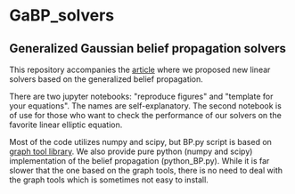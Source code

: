 # GaBP_solvers
## Generalized Gaussian belief propagation solvers

This repository accompanies the [article](https://arxiv.org/abs/1904.04093) where we proposed new linear solvers based on the generalized belief propagation.

There are two jupyter notebooks: "reproduce figures" and "template for your equations". The names are self-explanatory. The second notebook is of use for those who want to check the performance of our solvers on the favorite linear elliptic equation.

Most of the code utilizes numpy and scipy, but BP.py script is based on [graph tool library](https://graph-tool.skewed.de). We also provide pure python (numpy and scipy) implementation of the belief propagation (python_BP.py). While it is far slower that the one based on the graph tools, there is no need to deal with the graph tools which is sometimes not easy to install.
